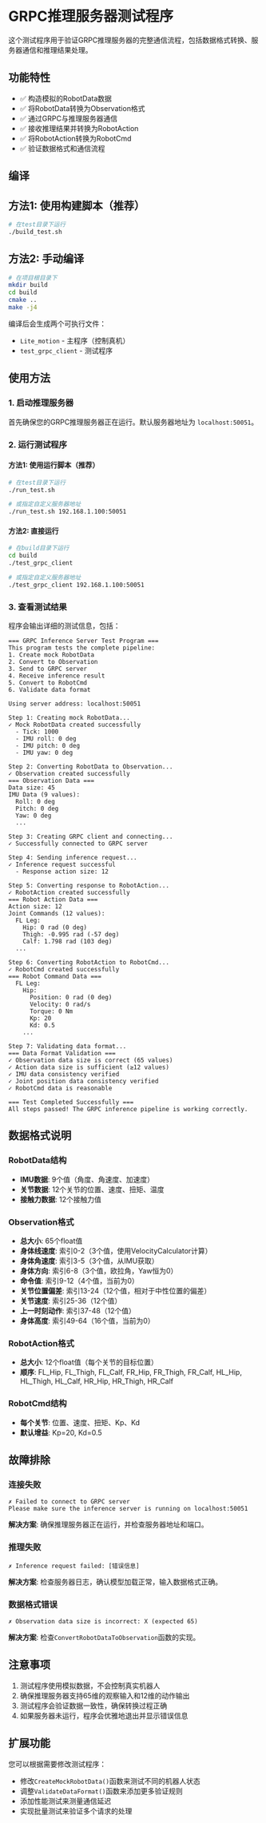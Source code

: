 # GRPC推理服务器测试程序

这个测试程序用于验证GRPC推理服务器的完整通信流程，包括数据格式转换、服务器通信和推理结果处理。

## 功能特性

- ✅ 构造模拟的RobotData数据
- ✅ 将RobotData转换为Observation格式
- ✅ 通过GRPC与推理服务器通信
- ✅ 接收推理结果并转换为RobotAction
- ✅ 将RobotAction转换为RobotCmd
- ✅ 验证数据格式和通信流程

## 编译

## 方法1: 使用构建脚本（推荐）

```bash
# 在test目录下运行
./build_test.sh
```

## 方法2: 手动编译

```bash
# 在项目根目录下
mkdir build
cd build
cmake ..
make -j4
```

编译后会生成两个可执行文件：
- `Lite_motion` - 主程序（控制真机）
- `test_grpc_client` - 测试程序

## 使用方法

### 1. 启动推理服务器

首先确保您的GRPC推理服务器正在运行。默认服务器地址为 `localhost:50051`。

### 2. 运行测试程序

#### 方法1: 使用运行脚本（推荐）

```bash
# 在test目录下运行
./run_test.sh

# 或指定自定义服务器地址
./run_test.sh 192.168.1.100:50051
```

#### 方法2: 直接运行

```bash
# 在build目录下运行
cd build
./test_grpc_client

# 或指定自定义服务器地址
./test_grpc_client 192.168.1.100:50051
```

### 3. 查看测试结果

程序会输出详细的测试信息，包括：

```
=== GRPC Inference Server Test Program ===
This program tests the complete pipeline:
1. Create mock RobotData
2. Convert to Observation
3. Send to GRPC server
4. Receive inference result
5. Convert to RobotCmd
6. Validate data format

Using server address: localhost:50051

Step 1: Creating mock RobotData...
✓ Mock RobotData created successfully
  - Tick: 1000
  - IMU roll: 0 deg
  - IMU pitch: 0 deg
  - IMU yaw: 0 deg

Step 2: Converting RobotData to Observation...
✓ Observation created successfully
=== Observation Data ===
Data size: 45
IMU Data (9 values):
  Roll: 0 deg
  Pitch: 0 deg
  Yaw: 0 deg
  ...

Step 3: Creating GRPC client and connecting...
✓ Successfully connected to GRPC server

Step 4: Sending inference request...
✓ Inference request successful
  - Response action size: 12

Step 5: Converting response to RobotAction...
✓ RobotAction created successfully
=== Robot Action Data ===
Action size: 12
Joint Commands (12 values):
  FL Leg:
    Hip: 0 rad (0 deg)
    Thigh: -0.995 rad (-57 deg)
    Calf: 1.798 rad (103 deg)
  ...

Step 6: Converting RobotAction to RobotCmd...
✓ RobotCmd created successfully
=== Robot Command Data ===
  FL Leg:
    Hip:
      Position: 0 rad (0 deg)
      Velocity: 0 rad/s
      Torque: 0 Nm
      Kp: 20
      Kd: 0.5
    ...

Step 7: Validating data format...
=== Data Format Validation ===
✓ Observation data size is correct (65 values)
✓ Action data size is sufficient (≥12 values)
✓ IMU data consistency verified
✓ Joint position data consistency verified
✓ RobotCmd data is reasonable

=== Test Completed Successfully ===
All steps passed! The GRPC inference pipeline is working correctly.
```

## 数据格式说明

### RobotData结构
- **IMU数据**: 9个值（角度、角速度、加速度）
- **关节数据**: 12个关节的位置、速度、扭矩、温度
- **接触力数据**: 12个接触力值

### Observation格式
- **总大小**: 65个float值
- **身体线速度**: 索引0-2（3个值，使用VelocityCalculator计算）
- **身体角速度**: 索引3-5（3个值，从IMU获取）
- **身体方向**: 索引6-8（3个值，欧拉角，Yaw恒为0）
- **命令值**: 索引9-12（4个值，当前为0）
- **关节位置偏差**: 索引13-24（12个值，相对于中性位置的偏差）
- **关节速度**: 索引25-36（12个值）
- **上一时刻动作**: 索引37-48（12个值）
- **身体高度**: 索引49-64（16个值，当前为0）


### RobotAction格式
- **总大小**: 12个float值（每个关节的目标位置）
- **顺序**: FL_Hip, FL_Thigh, FL_Calf, FR_Hip, FR_Thigh, FR_Calf, HL_Hip, HL_Thigh, HL_Calf, HR_Hip, HR_Thigh, HR_Calf

### RobotCmd结构
- **每个关节**: 位置、速度、扭矩、Kp、Kd
- **默认增益**: Kp=20, Kd=0.5

## 故障排除

### 连接失败
```
✗ Failed to connect to GRPC server
Please make sure the inference server is running on localhost:50051
```
**解决方案**: 确保推理服务器正在运行，并检查服务器地址和端口。

### 推理失败
```
✗ Inference request failed: [错误信息]
```
**解决方案**: 检查服务器日志，确认模型加载正常，输入数据格式正确。

### 数据格式错误
```
✗ Observation data size is incorrect: X (expected 65)
```
**解决方案**: 检查`ConvertRobotDataToObservation`函数的实现。

## 注意事项

1. 测试程序使用模拟数据，不会控制真实机器人
2. 确保推理服务器支持65维的观察输入和12维的动作输出
3. 测试程序会验证数据一致性，确保转换过程正确
4. 如果服务器未运行，程序会优雅地退出并显示错误信息

## 扩展功能

您可以根据需要修改测试程序：

- 修改`CreateMockRobotData()`函数来测试不同的机器人状态
- 调整`ValidateDataFormat()`函数来添加更多验证规则
- 添加性能测试来测量通信延迟
- 实现批量测试来验证多个请求的处理 